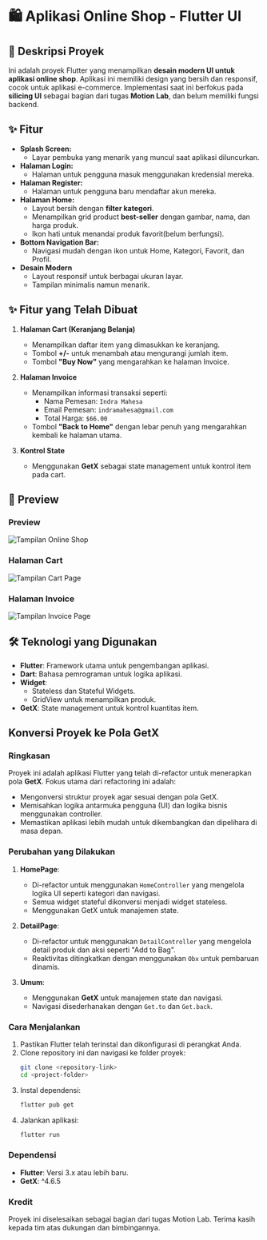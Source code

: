 # 🛍️ Aplikasi Online Shop - Flutter UI

## 🎯 Deskripsi Proyek

Ini adalah proyek Flutter yang menampilkan **desain modern UI untuk aplikasi online shop**. Aplikasi ini memiliki design yang bersih dan responsif, cocok untuk aplikasi e-commerce. Implementasi saat ini berfokus pada **silicing UI** sebagai bagian dari tugas **Motion Lab**, dan belum memiliki fungsi backend.

## ✨ Fitur

- **Splash Screen:**
  - Layar pembuka yang menarik yang muncul saat aplikasi diluncurkan.
- **Halaman Login:**
  - Halaman untuk pengguna masuk menggunakan kredensial mereka.
- **Halaman Register:**
  - Halaman untuk pengguna baru mendaftar akun mereka.
- **Halaman Home:**
  - Layout bersih dengan **filter kategori**.
  - Menampilkan grid product **best-seller** dengan gambar, nama, dan harga produk.
  - Ikon hati untuk menandai produk favorit(belum berfungsi).
- **Bottom Navigation Bar:**
  - Navigasi mudah dengan ikon untuk Home, Kategori, Favorit, dan Profil.
- **Desain Modern**
  - Layout responsif untuk berbagai ukuran layar.
  - Tampilan minimalis namun menarik.

## ✨ Fitur yang Telah Dibuat

1. **Halaman Cart (Keranjang Belanja)**

   - Menampilkan daftar item yang dimasukkan ke keranjang.
   - Tombol **+/-** untuk menambah atau mengurangi jumlah item.
   - Tombol **"Buy Now"** yang mengarahkan ke halaman Invoice.

2. **Halaman Invoice**

   - Menampilkan informasi transaksi seperti:
     - Nama Pemesan: `Indra Mahesa`
     - Email Pemesan: `indramahesa@gmail.com`
     - Total Harga: `$66.00`
   - Tombol **"Back to Home"** dengan lebar penuh yang mengarahkan kembali ke halaman utama.

3. **Kontrol State**
   - Menggunakan **GetX** sebagai state management untuk kontrol item pada cart.

## 📸 Preview

### **Preview**

![Tampilan Online Shop](assets/images/preview.png)

### **Halaman Cart**

![Tampilan Cart Page](assets/images/mycart.png)

### **Halaman Invoice**

![Tampilan Invoice Page](assets/images/invoice.png)

## 🛠️ Teknologi yang Digunakan

- **Flutter**: Framework utama untuk pengembangan aplikasi.
- **Dart**: Bahasa pemrograman untuk logika aplikasi.
- **Widget**:
  - Stateless dan Stateful Widgets.
  - GridView untuk menampilkan produk.
- **GetX**: State management untuk kontrol kuantitas item.

## Konversi Proyek ke Pola GetX

### Ringkasan
Proyek ini adalah aplikasi Flutter yang telah di-refactor untuk menerapkan pola **GetX**. Fokus utama dari refactoring ini adalah:
- Mengonversi struktur proyek agar sesuai dengan pola GetX.
- Memisahkan logika antarmuka pengguna (UI) dan logika bisnis menggunakan controller.
- Memastikan aplikasi lebih mudah untuk dikembangkan dan dipelihara di masa depan.

### Perubahan yang Dilakukan
1. **HomePage**:
   - Di-refactor untuk menggunakan `HomeController` yang mengelola logika UI seperti kategori dan navigasi.
   - Semua widget stateful dikonversi menjadi widget stateless.
   - Menggunakan GetX untuk manajemen state.

2. **DetailPage**:
   - Di-refactor untuk menggunakan `DetailController` yang mengelola detail produk dan aksi seperti "Add to Bag".
   - Reaktivitas ditingkatkan dengan menggunakan `Obx` untuk pembaruan dinamis.

3. **Umum**:
   - Menggunakan **GetX** untuk manajemen state dan navigasi.
   - Navigasi disederhanakan dengan `Get.to` dan `Get.back`.

### Cara Menjalankan
1. Pastikan Flutter telah terinstal dan dikonfigurasi di perangkat Anda.
2. Clone repository ini dan navigasi ke folder proyek:
   ```bash
   git clone <repository-link>
   cd <project-folder>
   ```
3. Instal dependensi:
   ```bash
   flutter pub get
   ```
4. Jalankan aplikasi:
   ```bash
   flutter run
   ```

### Dependensi
- **Flutter**: Versi 3.x atau lebih baru.
- **GetX**: ^4.6.5

### Kredit
Proyek ini diselesaikan sebagai bagian dari tugas Motion Lab. Terima kasih kepada tim atas dukungan dan bimbingannya.
